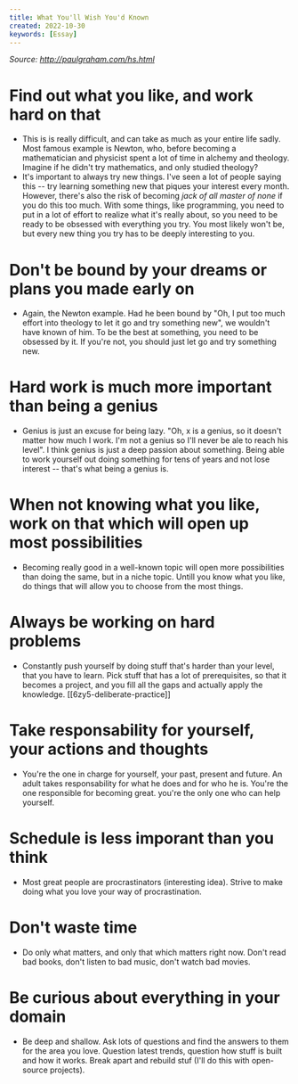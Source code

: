 ```yaml
---
title: What You'll Wish You'd Known
created: 2022-10-30
keywords: [Essay]
---
```


_Source: http://paulgraham.com/hs.html_

# Find out what you like, and work hard on that

- This is is really difficult, and can take as much as your entire life sadly. Most famous example is Newton, who, before becoming a mathematician and physicist spent a lot of time in alchemy and theology. Imagine if he didn't try mathematics, and only studied theology?
- It's important to always try new things. I've seen a lot of people saying this -- try learning something new that piques your interest every month. However, there's also the risk of becoming _jack of all master of none_ if you do this too much. With some things, like programming, you need to put in a lot of effort to realize what it's really about, so you need to be ready to be obsessed with everything you try. You most likely won't be, but every new thing you try has to be deeply interesting to you.

# Don't be bound by your dreams or plans you made early on

- Again, the Newton example. Had he been bound by "Oh, I put too much effort into theology to let it go and try something new", we wouldn't have known of him. To be the best at something, you need to be obsessed by it. If you're not, you should just let go and try something new.

# Hard work is much more important than being a genius

- Genius is just an excuse for being lazy. "Oh, x is a genius, so it doesn't matter how much I work. I'm not a genius so I'll never be ale to reach his level". I think genius is just a deep passion about something. Being able to work yourself out doing something for tens of years and not lose interest -- that's what being a genius is.

# When not knowing what you like, work on that which will open up most possibilities

- Becoming really good in a well-known topic will open more possibilities than doing the same, but in a niche topic. Untill you know what you like, do things that will allow you to choose from the most things.

# Always be working on hard problems

- Constantly push yourself by doing stuff that's harder than your level, that you have to learn. Pick stuff that has a lot of prerequisites, so that it becomes a project, and you fill all the gaps and actually apply the knowledge. [[6zy5-deliberate-practice]]

# Take responsability for yourself, your actions and thoughts

- You're the one in charge for yourself, your past, present and future. An adult takes responsability for what he does and for who he is. You're the one responsible for becoming great. you're the only one who can help yourself.

# Schedule is less imporant than you think

- Most great people are procrastinators (interesting idea). Strive to make doing what you love your way of procrastination.

# Don't waste time

- Do only what matters, and only that which matters right now. Don't read bad books, don't listen to bad music, don't watch bad movies.

# Be curious about everything in your domain

- Be deep and shallow. Ask lots of questions and find the answers to them for the area you love. Question latest trends, question how stuff is built and how it works. Break apart and rebuild stuf (I'll do this with open-source projects).
